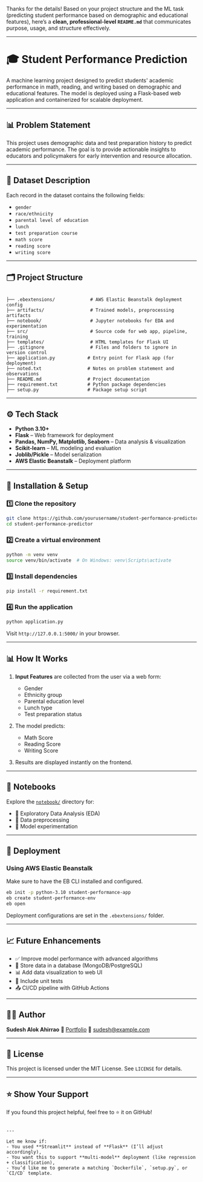 Thanks for the details! Based on your project structure and the ML task (predicting student performance based on demographic and educational features), here’s a **clean, professional-level `README.md`** that communicates purpose, usage, and structure effectively.

---


# 🎓 Student Performance Prediction

A machine learning project designed to predict students' academic performance in math, reading, and writing based on demographic and educational features. The model is deployed using a Flask-based web application and containerized for scalable deployment.

---

## 📊 Problem Statement

This project uses demographic data and test preparation history to predict academic performance. The goal is to provide actionable insights to educators and policymakers for early intervention and resource allocation.

---

## 🧾 Dataset Description

Each record in the dataset contains the following fields:

- `gender`
- `race/ethnicity`
- `parental level of education`
- `lunch`
- `test preparation course`
- `math score`
- `reading score`
- `writing score`

---

## 🗂️ Project Structure

```

├── .ebextensions/             # AWS Elastic Beanstalk deployment config
├── artifacts/                 # Trained models, preprocessing artifacts
├── notebook/                  # Jupyter notebooks for EDA and experimentation
├── src/                       # Source code for web app, pipeline, training
├── templates/                 # HTML templates for Flask UI
├── .gitignore                 # Files and folders to ignore in version control
├── application.py            # Entry point for Flask app (for deployment)
├── noted.txt                 # Notes on problem statement and observations
├── README.md                 # Project documentation
├── requirement.txt           # Python package dependencies
├── setup.py                  # Package setup script

````

---

## ⚙️ Tech Stack

- **Python 3.10+**
- **Flask** – Web framework for deployment
- **Pandas, NumPy, Matplotlib, Seaborn** – Data analysis & visualization
- **Scikit-learn** – ML modeling and evaluation
- **Joblib/Pickle** – Model serialization
- **AWS Elastic Beanstalk** – Deployment platform

---

## 🧪 Installation & Setup

### 1️⃣ Clone the repository

```bash
git clone https://github.com/yourusername/student-performance-predictor.git
cd student-performance-predictor
````

### 2️⃣ Create a virtual environment

```bash
python -m venv venv
source venv/bin/activate  # On Windows: venv\Scripts\activate
```

### 3️⃣ Install dependencies

```bash
pip install -r requirement.txt
```

### 4️⃣ Run the application

```bash
python application.py
```

Visit `http://127.0.0.1:5000/` in your browser.

---

## 📊 How It Works

1. **Input Features** are collected from the user via a web form:

   * Gender
   * Ethnicity group
   * Parental education level
   * Lunch type
   * Test preparation status

2. The model predicts:

   * Math Score
   * Reading Score
   * Writing Score

3. Results are displayed instantly on the frontend.

---

## 📘 Notebooks

Explore the [`notebook/`](./notebook) directory for:

* 📌 Exploratory Data Analysis (EDA)
* 📌 Data preprocessing
* 📌 Model experimentation

---

## 🚀 Deployment

### Using AWS Elastic Beanstalk

Make sure to have the EB CLI installed and configured.

```bash
eb init -p python-3.10 student-performance-app
eb create student-performance-env
eb open
```

Deployment configurations are set in the `.ebextensions/` folder.

---

## 📈 Future Enhancements

* ✅ Improve model performance with advanced algorithms
* 🔄 Store data in a database (MongoDB/PostgreSQL)
* 📊 Add data visualization to web UI
* 🧪 Include unit tests
* 📤 CI/CD pipeline with GitHub Actions

---

## 👨‍💻 Author

**Sudesh Alok Ahirrao**
🔗 [Portfolio](https://alokahirrao.netlify.app/)
📧 [sudesh@example.com](mailto:sudesh@example.com)

---

## 📝 License

This project is licensed under the MIT License. See `LICENSE` for details.

---

## ⭐️ Show Your Support

If you found this project helpful, feel free to ⭐️ it on GitHub!

```

---

Let me know if:
- You used **Streamlit** instead of **Flask** (I’ll adjust accordingly),
- You want this to support **multi-model** deployment (like regression + classification),
- You’d like me to generate a matching `Dockerfile`, `setup.py`, or `CI/CD` template.
```
